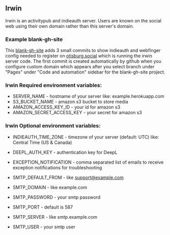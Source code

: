 ## Irwin

Irwin is an activitypub and indieauth server. Users are known on the social web using their own domain rather than this server's domain.

### Example blank-gh-site

This [blank-gh-site](https://github.com/otisburgsocial/blank-gh-site) adds 3 small commits to show indieauth and webfinger config needed to register on [otisburg.social](https://otisburg.social) which is running the irwin server code.  The first commit is created automatically by github when you configure custom domain which appears after you select branch under "Pages" under "Code and automation" sidebar for the blank-gh-site project.

### Irwin Required environment variables:

* SERVER_NAME - hostname of your server like: example.herokuapp.com
* S3_BUCKET_NAME - amazon s3 bucket to store media
* AMAZON_ACCESS_KEY_ID - your id for amazon s3
* AMAZON_SECRET_ACCESS_KEY - your secret for amazon s3

### Irwin Optional environment variables:

* INDIEAUTH_TIME_ZONE - timezone of your server (default: UTC) like: Central Time (US & Canada)
* DEEPL_AUTH_KEY - authentication key for DeepL

* EXCEPTION_NOTIFICATION - comma separated list of emails to receive exception notifications for troubleshooting
* SMTP_DEFAULT_FROM - like support@example.com
* SMTP_DOMAIN - like example.com
* SMTP_PASSWORD - your smtp password
* SMTP_PORT - default is 587
* SMTP_SERVER - like smtp.example.com
* SMTP_USER - your smtp user
